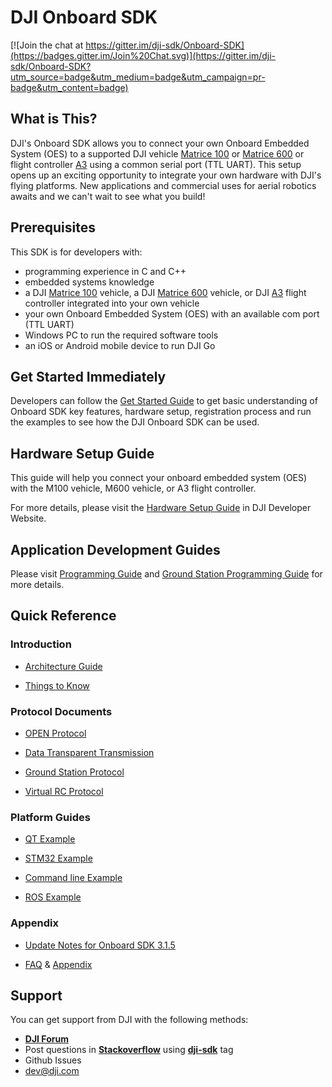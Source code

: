 # DJI Onboard SDK

[![Join the chat at https://gitter.im/dji-sdk/Onboard-SDK](https://badges.gitter.im/Join%20Chat.svg)](https://gitter.im/dji-sdk/Onboard-SDK?utm_source=badge&utm_medium=badge&utm_campaign=pr-badge&utm_content=badge)

## What is This?

DJI's Onboard SDK allows you to connect your own Onboard Embedded System (OES) to a supported DJI vehicle [Matrice 100](http://www.dji.com/product/matrice100) or [Matrice 600](http://www.dji.com/product/matrice600) or flight controller [A3](http://www.dji.com/product/a3) using a common serial port (TTL UART). This setup opens up an exciting opportunity to integrate your own hardware with DJI's flying platforms.  New applications and commercial uses for aerial robotics awaits and we can't wait to see what you build!

## Prerequisites

This SDK is for developers with:

- programming experience in C and C++
- embedded systems knowledge
- a DJI [Matrice 100](http://www.dji.com/product/matrice100) vehicle, a DJI [Matrice 600](http://www.dji.com/product/matrice600) vehicle, or DJI [A3](http://www.dji.com/product/a3) flight controller integrated into your own vehicle
- your own Onboard Embedded System (OES) with an available com port (TTL UART)
- Windows PC to run the required software tools
- an iOS or Android mobile device to run DJI Go

## Get Started Immediately

Developers can follow the [Get Started Guide](https://developer.dji.com/onboard-sdk/documentation/quick-start/index.html) to get basic understanding of Onboard SDK key features, hardware setup, registration process and run the examples to see how the DJI Onboard SDK can be used.

## Hardware Setup Guide

This guide will help you connect your onboard embedded system (OES) with the M100 vehicle, M600 vehicle, or A3 flight controller. 

For more details, please visit the [Hardware Setup Guide](https://developer.dji.com/onboard-sdk/documentation/hardware-setup/index.html) in DJI Developer Website.

## Application Development Guides

Please visit [Programming Guide](https://developer.dji.com/onboard-sdk/documentation/application-development-guides/programming-guide.html) and [Ground Station Programming Guide](https://developer.dji.com/onboard-sdk/documentation/application-development-guides/ground-station-programming-guide.html) for more details.

## Quick Reference

### Introduction

- [Architecture Guide](https://developer.dji.com/onboard-sdk/documentation/introduction/architecture-guide.html)

- [Things to Know](https://developer.dji.com/onboard-sdk/documentation/introduction/things-to-know.html)

### Protocol Documents

- [OPEN Protocol](https://developer.dji.com/onboard-sdk/documentation/introduction/index.html) 

- [Data Transparent Transmission](https://developer.dji.com/onboard-sdk/documentation/introduction/data-transparent-transmission.html)  

- [Ground Station Protocol](https://developer.dji.com/onboard-sdk/documentation/introduction/ground-station-protocol.html)

- [Virtual RC Protocol](https://developer.dji.com/onboard-sdk/documentation/introduction/virtual-rc-protocol.html)

### Platform Guides

- [QT Example](https://developer.dji.com/onboard-sdk/documentation/github-platform-docs/PureQT/README.html)

- [STM32 Example](https://developer.dji.com/onboard-sdk/documentation/github-platform-docs/STM32/README.html)

- [Command line Example](https://developer.dji.com/onboard-sdk/documentation/github-platform-docs/commandline/README.html)

- [ROS Example](https://developer.dji.com/onboard-sdk/documentation/github-platform-docs/ROS/README.html)

### Appendix

- [Update Notes for Onboard SDK 3.1.5](https://developer.dji.com/onboard-sdk/documentation/appendix/updateNotes.html)

- [FAQ](https://developer.dji.com/onboard-sdk/documentation/appendix/FAQ.html) & [Appendix](https://developer.dji.com/onboard-sdk/documentation/appendix/index.html)

## Support

You can get support from DJI with the following methods:

- [**DJI Forum**](http://forum.dev.dji.com/en)
- Post questions in [**Stackoverflow**](http://stackoverflow.com) using [**dji-sdk**](http://stackoverflow.com/questions/tagged/dji-sdk) tag
- Github Issues
- dev@dji.com
